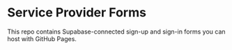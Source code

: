 # Service Provider Forms
This repo contains Supabase-connected sign-up and sign-in forms you can host with GitHub Pages.